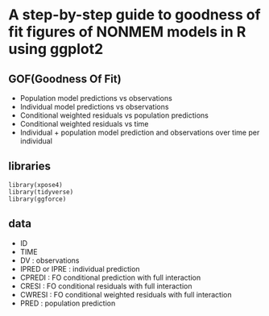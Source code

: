 # A step-by-step guide to goodness of fit figures of NONMEM models in R using ggplot2

## **GOF(Goodness Of Fit)**  
- Population model predictions vs observations  
- Individual model predictions vs observations  
- Conditional weighted residuals vs population predictions    
- Conditional weighted residuals vs time  
- Individual + population model prediction and observations over time per individual

## libraries
```{r}
library(xpose4)
library(tidyverse)
library(ggforce)
```

## data
- ID
- TIME
- DV : observations
- IPRED or IPRE : individual prediction
- CPREDI : FO conditional prediction with full interaction
- CRESI : FO conditional residuals with full interaction
- CWRESI : FO conditional weighted residuals with full interaction
- PRED : population prediction  
